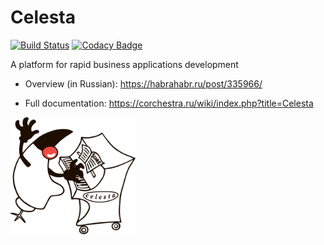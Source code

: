 # Celesta

[![Build Status](https://ci.corchestra.ru/buildStatus/icon?job=celesta/dev)](https://ci.corchestra.ru/job/celesta/job/dev/)
[![Codacy Badge](https://api.codacy.com/project/badge/Grade/5ff36f37f97b4366825d4e57986408b2)](https://www.codacy.com/app/inponomarev/celesta?utm_source=github.com&amp;utm_medium=referral&amp;utm_content=CourseOrchestra/celesta&amp;utm_campaign=Badge_Grade)

A platform for rapid business applications development

* Overview (in Russian): https://habrahabr.ru/post/335966/

* Full documentation: https://corchestra.ru/wiki/index.php?title=Celesta

<img src="celesta_duke.png" width="200px">
